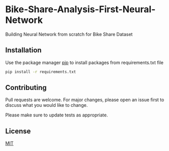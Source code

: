 # Bike-Share-Analysis-First-Neural-Network
Building Neural Network from scratch for Bike Share Dataset


## Installation

Use the package manager [pip](https://pip.pypa.io/en/stable/) to install packages from requirements.txt file

```bash
pip install -r requirements.txt
```



## Contributing
Pull requests are welcome. For major changes, please open an issue first to discuss what you would like to change.

Please make sure to update tests as appropriate.

## License
[MIT](https://choosealicense.com/licenses/mit/)
